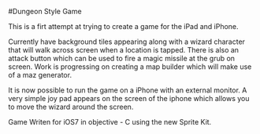 #Dungeon Style Game

This is a firt attempt at trying to create a game for the iPad and iPhone.

Currently have background tiles appearing along with a wizard character that
will walk across screen when a location is tapped. There is also an attack
button which can be used to fire a magic missile at the grub on screen. Work
is progressing on creating a map builder which will make use of a maz
generator.

It is now possible to run the game on a iPhone with an external monitor. A
very simple joy pad appears on the screen of the iphone which allows you
to move the wizard around the screen.

Game Writen for iOS7 in objective - C using the new Sprite Kit.
